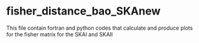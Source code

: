 fisher_distance_bao_SKAnew
==========================

This file contain fortran and python codes that calculate and produce plots for the fisher matrix for the SKAI and SKAII 

